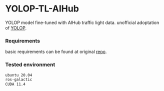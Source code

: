 # YOLOP-TL-AIHub
YOLOP model fine-tuned with AIHub traffic light data.
unofficial adoptation of [YOLOP](https://github.com/hustvl/YOLOP).

### Requirements
basic requirements can be found at original [repo](https://github.com/hustvl/YOLOP).

### Tested environment
```bash
ubuntu 20.04
ros-galactic
CUDA 11.4
```


